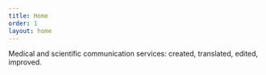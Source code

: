 ```yaml
---
title: Home
order: 1
layout: home
---
```


Medical and scientific communication services:
created, translated, edited, improved.